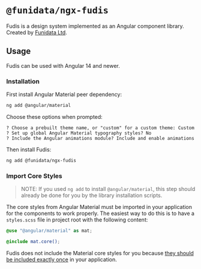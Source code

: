 # `@funidata/ngx-fudis`

Fudis is a design system implemented as an Angular component library. Created by [Funidata Ltd](https://funidata.fi/).

## Usage

Fudis can be used with Angular 14 and newer.

### Installation

First install Angular Material peer dependency:

```bash
ng add @angular/material
```

Choose these options when prompted:

```
? Choose a prebuilt theme name, or "custom" for a custom theme: Custom
? Set up global Angular Material typography styles? No
? Include the Angular animations module? Include and enable animations
```

Then install Fudis:

```bash
ng add @funidata/ngx-fudis 
```

### Import Core Styles

> NOTE: If you used `ng add` to install `@angular/material`, this step should already be done for you by the library installation scripts.

The core styles from Angular Material must be imported in your application for the components to work properly. The easiest way to do this is to have a `styles.scss` file in project root with the following content:

```scss
@use "@angular/material" as mat;

@include mat.core();
```

Fudis does not include the Material core styles for you because [they should be included exactly once](https://material.angular.io/guide/theming#the-core-mixin) in your application.

